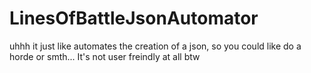 # LinesOfBattleJsonAutomator
uhhh it just like automates the creation of a json, so you could like do a horde or smth... It's not user freindly at all btw
